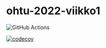 # ohtu-2022-viikko1
![GitHub Actions](https://github.com/rmkuvaja/ohtu-2022-viikko1/workflows/CI/badge.svg)

[![codecov](https://codecov.io/gh/rmkuvaja/ohtu-2022-viikko1/branch/main/graph/badge.svg?token=2S4H49XR1I)](https://codecov.io/gh/rmkuvaja/ohtu-2022-viikko1)
